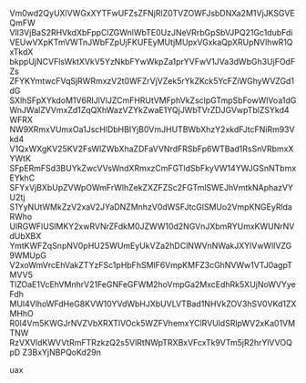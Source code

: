 Vm0wd2QyUXlVWGxXYTFwUFZsZFNjRlZ0TVZOWFJsbDNXa2M1VjJKSGVEQmFW
Vll3VjBaS2RHVkdXbFppClZGWnlWbTE0UzJNeVRrbGpSbVJPQ21Gc1dubFdi
VEUwVXpKTmVWTnJWbFZpUjFKUFEyMUtjMUpxVGxkaQpXRUpNVlhwR1QxTkdX
bkppUjNCVFlsWktXVkV5YzNkbFYwWkpZa1prYVFwV1JVa3dWbGh3UjFOdFZs
ZFYKYmtwcFVqSjRWRmxzV2t0WFZrVjVZek5rYkZKck5YcFZiWGhyWVZGd1dG
SXlhSFpXYkdoM1V6RlJlVlJZCmFHRUtVMFphVkZsclpGTmpSbFowWlVoa1dG
WnJWalZVVmxZd1ZqQXhWazVZYkZwaE1YQjJWbTVrZDJGVwpTblZSYkd4WFRX
NW9XRmxVUmxOa1JscHlDbHBIYjB0VmJHUTBWbXhzY2xkdFJtcFNiRm93Vkd4
V1QxWXgKV25KV2FsWlZWbXhaZDFaVVNrdFRSbFp6WTBad1RsSnVRbmxXYWtK
SFpERmFSd3BUYkZwcVVsWndXRmxzCmFGTldSbFkyVW14YWJGSnNTbmxEYkhC
SFYxVjBXbUpZVWpOWmFrWlhZekZXZFZSc2FGTmlSWEJhVmtkNAphazVYU2tj
S1YyNUtWMkZzV2xaV2JYaDNZMnhzV0dWSFJtcGlSMUo2VmpKNGEyRldaRWho
UlRGWFlUSlMKY2xwRVNrZFdkM0JZWW10d2NGVnJXbmRYUmxKWUNrNVdUbXBX
YmtKWFZqSnpNV0pHU25WUmEyUkVZa2hDClNWVnNWakJXYlVwWllVZG9WMUpG
V2xoWmVrcEhVakZTYzFSc1pHbFhSMlF6VmpKMFZ3cGhNVWw1VTJ0agpTMVV5
TlZOaE1VcEhVMnhrV21FeGNFeGFWM2hoVmpGa2MxcEdhRk5XUjNoWVYyeFdh
MUl4VlhoWFdHeG8KVW10YVdWbHJXbUVLVTBad1NHVkZOV3hSV0VKd1ZXMHhO
R0l4Vm5KWGJrNVZVbXRXTlVOck5WZFVhemxYClRVUldSRlpWV2xKa01VMTNW
RzVXVldKWVVtRmFTRzkzQ2s5VlRtNWpTRXBxVFcxTk9VTm5jR2hrYlVVOQpD
Z3BxYjNBPQoKd29n

uax